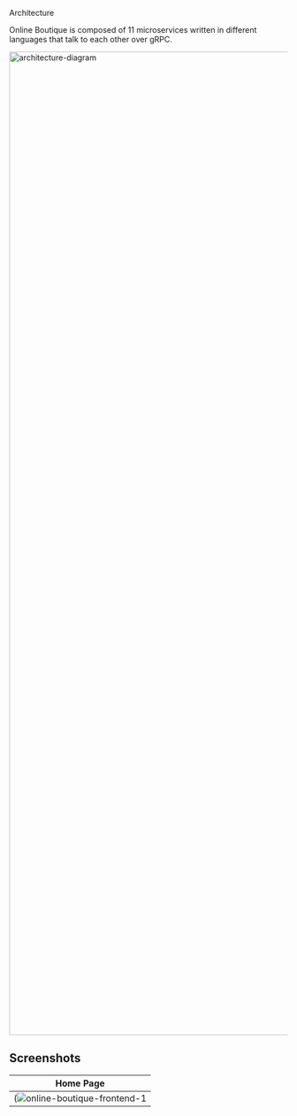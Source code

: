 Architecture

Online Boutique is composed of 11 microservices written in different languages that talk to each other over gRPC.

<img width="1778" alt="architecture-diagram" src="https://user-images.githubusercontent.com/107351139/190856139-fcde6e13-2752-4c5f-9070-30c8b619b7cb.png">



## Screenshots

| Home Page                                                                                                                                                                                                       |
| -------------------------------------------------------------------------------------------------------------------------------------------------------------------------------------------- |
| (![online-boutique-frontend-1](https://user-images.githubusercontent.com/107351139/190856254-4618fd49-f2c0-4cce-afce-0cead99e471f.png)

